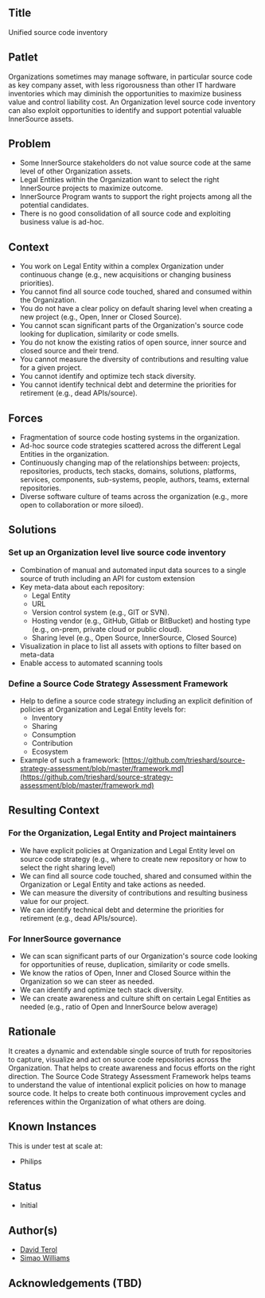 ## Title

Unified source code inventory

## Patlet

Organizations sometimes may manage software, in particular source code as key company asset, with less rigorousness than other IT hardware inventories which may diminish the opportunities to maximize business value and control liability cost. An Organization level source code inventory can also exploit opportunities to identify and support potential valuable InnerSource assets.

## Problem

* Some InnerSource stakeholders do not value source code at the same level of other Organization assets.
* Legal Entities within the Organization want to select the right InnerSource projects to maximize outcome.
* InnerSource Program wants to support the right projects among all the potential candidates.
* There is no good consolidation of all source code and exploiting business value is ad-hoc.

## Context

* You work on Legal Entity within a complex Organization under continuous change (e.g., new acquisitions or changing business priorities).
* You cannot find all source code touched, shared and consumed within the Organization.
* You do not have a clear policy on default sharing level when creating a new project (e.g., Open, Inner or Closed Source).
* You cannot scan significant parts of the Organization's source code looking for duplication, similarity or code smells.
* You do not know the existing ratios of open source, inner source and closed source and their trend.
* You cannot measure the diversity of contributions and resulting value for a given project.
* You cannot identify and optimize tech stack diversity.
* You cannot identify technical debt and determine the priorities for retirement (e.g., dead APIs/source).

## Forces

* Fragmentation of source code hosting systems in the organization.
* Ad-hoc source code strategies scattered across the different Legal Entities in the organization.
* Continuously changing map of the relationships between: projects, repositories, products, tech stacks, domains, solutions, platforms, services, components, sub-systems, people, authors, teams, external repositories.
* Diverse software culture of teams across the organization (e.g., more open to collaboration or more siloed).

## Solutions

### Set up an Organization level live source code inventory

* Combination of manual and automated input data sources to a single source of truth including an API for custom extension
* Key meta-data about each repository:
  * Legal Entity
  * URL
  * Version control system (e.g., GIT or SVN).
  * Hosting vendor (e.g., GitHub, Gitlab or BitBucket) and hosting type (e.g., on-prem, private cloud or public cloud).
  * Sharing level (e.g., Open Source, InnerSource, Closed Source)
* Visualization in place to list all assets with options to filter based on meta-data
* Enable access to automated scanning tools

### Define a Source Code Strategy Assessment Framework

* Help to define a source code strategy including an explicit definition of policies at Organization and Legal Entity levels for:
  * Inventory
  * Sharing
  * Consumption
  * Contribution
  * Ecosystem
* Example of such a framework: [https://github.com/trieshard/source-strategy-assessment/blob/master/framework.md](https://github.com/trieshard/source-strategy-assessment/blob/master/framework.md)

## Resulting Context

### For the Organization, Legal Entity and Project maintainers

* We have explicit policies at Organization and Legal Entity level on source code strategy (e.g., where to create new repository or how to select the right sharing level)
* We can find all source code touched, shared and consumed within the Organization or Legal Entity and take actions as needed.
* We can measure the diversity of contributions and resulting business value for our project.
* We can identify technical debt and determine the priorities for retirement (e.g., dead APIs/source).

### For InnerSource governance

* We can scan significant parts of our Organization's source code looking for opportunities of reuse, duplication, similarity or code smells.
* We know the ratios of Open, Inner and Closed Source within the Organization so we can steer as needed.
* We can identify and optimize tech stack diversity.
* We can create awareness and culture shift on certain Legal Entities as needed (e.g., ratio of Open and InnerSource below average)

## Rationale

It creates a dynamic and extendable single source of truth for repositories to capture, visualize and act on source code repositories across the Organization. That helps to create awareness and focus efforts on the right direction. The Source Code Strategy Assessment Framework helps teams to understand the value of intentional explicit policies on how to manage source code. It helps to create both continuous improvement cycles and references within the Organization of what others are doing.

## Known Instances

This is under test at scale at:

* Philips

## Status

* Initial

## Author(s)

* [David Terol](https://github.com/dterol23)
* [Simao Williams](mailto://me@simaos.net)

## Acknowledgements (TBD)

